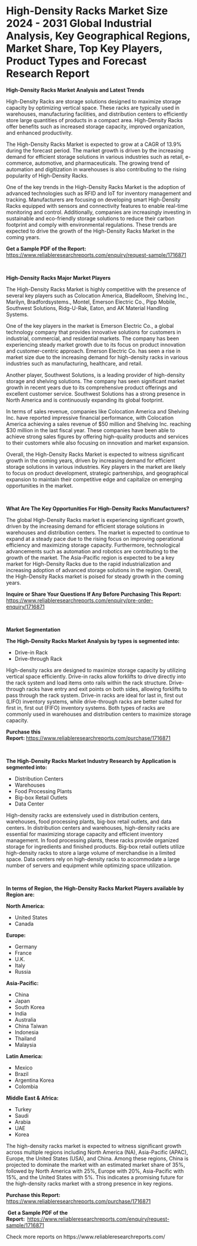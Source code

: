 <p><h1>High-Density Racks Market Size 2024 - 2031 Global Industrial Analysis, Key Geographical Regions, Market Share, Top Key Players, Product Types and Forecast Research Report</h1></p><p><strong>High-Density Racks Market Analysis and Latest Trends</strong></p>
<p><p>High-Density Racks are storage solutions designed to maximize storage capacity by optimizing vertical space. These racks are typically used in warehouses, manufacturing facilities, and distribution centers to efficiently store large quantities of products in a compact area. High-Density Racks offer benefits such as increased storage capacity, improved organization, and enhanced productivity.</p><p>The High-Density Racks Market is expected to grow at a CAGR of 13.9% during the forecast period. The market growth is driven by the increasing demand for efficient storage solutions in various industries such as retail, e-commerce, automotive, and pharmaceuticals. The growing trend of automation and digitization in warehouses is also contributing to the rising popularity of High-Density Racks.</p><p>One of the key trends in the High-Density Racks Market is the adoption of advanced technologies such as RFID and IoT for inventory management and tracking. Manufacturers are focusing on developing smart High-Density Racks equipped with sensors and connectivity features to enable real-time monitoring and control. Additionally, companies are increasingly investing in sustainable and eco-friendly storage solutions to reduce their carbon footprint and comply with environmental regulations. These trends are expected to drive the growth of the High-Density Racks Market in the coming years.</p></p>
<p><strong>Get a Sample PDF of the Report:&nbsp;</strong> <a href="https://www.reliableresearchreports.com/enquiry/request-sample/1716871">https://www.reliableresearchreports.com/enquiry/request-sample/1716871</a></p>
<p>&nbsp;</p>
<p><strong>High-Density Racks Major Market Players</strong></p>
<p><p>The High-Density Racks Market is highly competitive with the presence of several key players such as Colocation America, BladeRoom, Shelving Inc., Marilyn, Bradfordsystems., Montel, Emerson Electric Co., Pipp Mobile, Southwest Solutions, Ridg-U-Rak, Eaton, and AK Material Handling Systems. </p><p>One of the key players in the market is Emerson Electric Co., a global technology company that provides innovative solutions for customers in industrial, commercial, and residential markets. The company has been experiencing steady market growth due to its focus on product innovation and customer-centric approach. Emerson Electric Co. has seen a rise in market size due to the increasing demand for high-density racks in various industries such as manufacturing, healthcare, and retail.</p><p>Another player, Southwest Solutions, is a leading provider of high-density storage and shelving solutions. The company has seen significant market growth in recent years due to its comprehensive product offerings and excellent customer service. Southwest Solutions has a strong presence in North America and is continuously expanding its global footprint.</p><p>In terms of sales revenue, companies like Colocation America and Shelving Inc. have reported impressive financial performance, with Colocation America achieving a sales revenue of $50 million and Shelving Inc. reaching $30 million in the last fiscal year. These companies have been able to achieve strong sales figures by offering high-quality products and services to their customers while also focusing on innovation and market expansion.</p><p>Overall, the High-Density Racks Market is expected to witness significant growth in the coming years, driven by increasing demand for efficient storage solutions in various industries. Key players in the market are likely to focus on product development, strategic partnerships, and geographical expansion to maintain their competitive edge and capitalize on emerging opportunities in the market.</p></p>
<p>&nbsp;</p>
<p><strong>What Are The Key Opportunities For High-Density Racks Manufacturers?</strong></p>
<p><p>The global High-Density Racks market is experiencing significant growth, driven by the increasing demand for efficient storage solutions in warehouses and distribution centers. The market is expected to continue to expand at a steady pace due to the rising focus on improving operational efficiency and maximizing storage capacity. Furthermore, technological advancements such as automation and robotics are contributing to the growth of the market. The Asia-Pacific region is expected to be a key market for High-Density Racks due to the rapid industrialization and increasing adoption of advanced storage solutions in the region. Overall, the High-Density Racks market is poised for steady growth in the coming years.</p></p>
<p><strong>Inquire or Share Your Questions If Any Before Purchasing This Report:</strong> <a href="https://www.reliableresearchreports.com/enquiry/pre-order-enquiry/1716871">https://www.reliableresearchreports.com/enquiry/pre-order-enquiry/1716871</a></p>
<p>&nbsp;</p>
<p><strong>Market Segmentation</strong></p>
<p><strong>The High-Density Racks Market Analysis by types is segmented into:</strong></p>
<p><ul><li>Drive-in Rack</li><li>Drive-through Rack</li></ul></p>
<p><p>High-density racks are designed to maximize storage capacity by utilizing vertical space efficiently. Drive-in racks allow forklifts to drive directly into the rack system and load items onto rails within the rack structure. Drive-through racks have entry and exit points on both sides, allowing forklifts to pass through the rack system. Drive-in racks are ideal for last in, first out (LIFO) inventory systems, while drive-through racks are better suited for first in, first out (FIFO) inventory systems. Both types of racks are commonly used in warehouses and distribution centers to maximize storage capacity.</p></p>
<p><strong>Purchase this Report:&nbsp;</strong><a href="https://www.reliableresearchreports.com/purchase/1716871">https://www.reliableresearchreports.com/purchase/1716871</a></p>
<p>&nbsp;</p>
<p><strong>The High-Density Racks Market Industry Research by Application is segmented into:</strong></p>
<p><ul><li>Distribution Centers</li><li>Warehouses</li><li>Food Processing Plants</li><li>Big-box Retail Outlets</li><li>Data Center</li></ul></p>
<p><p>High-density racks are extensively used in distribution centers, warehouses, food processing plants, big-box retail outlets, and data centers. In distribution centers and warehouses, high-density racks are essential for maximizing storage capacity and efficient inventory management. In food processing plants, these racks provide organized storage for ingredients and finished products. Big-box retail outlets utilize high-density racks to store a large volume of merchandise in a limited space. Data centers rely on high-density racks to accommodate a large number of servers and equipment while optimizing space utilization.</p></p>
<p>&nbsp;</p>
<p><strong>In terms of Region, the High-Density Racks Market Players available by Region are:</strong></p>
<p>
    <p> <strong> North America: </strong>
        <ul>
            <li>United States</li>
            <li>Canada</li>
        </ul>
        </p> 
    <p> <strong> Europe: </strong>
        <ul>
            <li>Germany</li>
            <li>France</li>
            <li>U.K.</li>
            <li>Italy</li>
            <li>Russia</li>
        </ul>
        </p> 
    <p> <strong> Asia-Pacific: </strong>
        <ul>
            <li>China</li>
            <li>Japan</li>
            <li>South Korea</li>
            <li>India</li>
            <li>Australia</li>
            <li>China Taiwan</li>
            <li>Indonesia</li>
            <li>Thailand</li>
            <li>Malaysia</li>
        </ul>
        </p> 
    <p> <strong> Latin America: </strong>
        <ul>
            <li>Mexico</li>
            <li>Brazil</li>
            <li>Argentina Korea</li>
            <li>Colombia</li>
        </ul>
        </p> 
    <p> <strong> Middle East & Africa: </strong>
        <ul>
            <li>Turkey</li>
            <li>Saudi</li>
            <li>Arabia</li>
            <li>UAE</li>
            <li>Korea</li>
        </ul>
    </p>
    </p>
<p><p>The high-density racks market is expected to witness significant growth across multiple regions including North America (NA), Asia-Pacific (APAC), Europe, the United States (USA), and China. Among these regions, China is projected to dominate the market with an estimated market share of 35%, followed by North America with 25%, Europe with 20%, Asia-Pacific with 15%, and the United States with 5%. This indicates a promising future for the high-density racks market with a strong presence in key regions.</p></p>
<p><strong>Purchase this Report: </strong><a href="https://www.reliableresearchreports.com/purchase/1716871">https://www.reliableresearchreports.com/purchase/1716871</a></p>
<p>&nbsp;<strong>Get a Sample PDF of the Report:&nbsp;&nbsp;</strong><a href="https://www.reliableresearchreports.com/enquiry/request-sample/1716871">https://www.reliableresearchreports.com/enquiry/request-sample/1716871</a></p>
<p><strong></strong></p>
<p>Check more reports on https://www.reliableresearchreports.com/</p>
